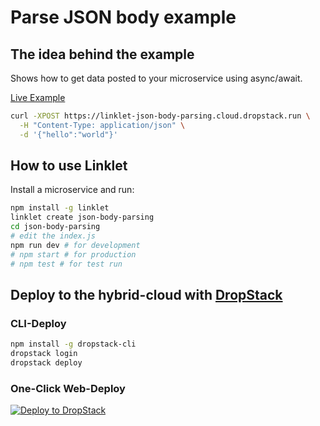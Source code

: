 # Parse JSON body example

## The idea behind the example

Shows how to get data posted to your microservice using async/await.

[Live Example](https://linklet-json-body-parsing.cloud.dropstack.run)

```bash
curl -XPOST https://linklet-json-body-parsing.cloud.dropstack.run \
  -H "Content-Type: application/json" \
  -d '{"hello":"world"}'
```

## How to use Linklet

Install a microservice and run:

```bash
npm install -g linklet
linklet create json-body-parsing
cd json-body-parsing
# edit the index.js
npm run dev # for development
# npm start # for production
# npm test # for test run
```

## Deploy to the hybrid-cloud with [DropStack](https://dropstack.run)

### CLI-Deploy

```bash
npm install -g dropstack-cli
dropstack login
dropstack deploy
```

### One-Click Web-Deploy

[![Deploy to DropStack](https://deploy.cloud.dropstack.run/button.svg)](https://deploy.cloud.dropstack.run?repo=https://github.com/CodeCommission/linklet-examples/tree/master/json-body-parsing)
